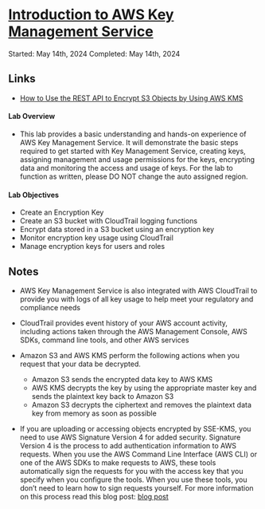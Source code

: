 # [Introduction to AWS Key Management Service](https://explore.skillbuilder.aws/learn/course/897/play/25667/introduction-to-aws-key-management-service)

Started: May 14th, 2024
Completed: May 14th, 2024

## Links
- [How to Use the REST API to Encrypt S3 Objects by Using AWS KMS](https://aws.amazon.com/blogs/security/how-to-use-the-rest-api-to-encrypt-s3-objects-by-using-aws-kms/)

#### Lab Overview
- This lab provides a basic understanding and hands-on experience of AWS Key Management Service. It will demonstrate the basic steps required to get started with Key Management Service, creating keys, assigning management and usage permissions for the keys, encrypting data and monitoring the access and usage of keys. For the lab to function as written, please DO NOT change the auto assigned region.

#### Lab Objectives
- Create an Encryption Key
- Create an S3 bucket with CloudTrail logging functions
- Encrypt data stored in a S3 bucket using an encryption key
- Monitor encryption key usage using CloudTrail
- Manage encryption keys for users and roles

## Notes 
- AWS Key Management Service is also integrated with AWS CloudTrail to provide you with logs of all key usage to help meet your regulatory and compliance needs
- CloudTrail provides event history of your AWS account activity, including actions taken through the AWS Management Console, AWS SDKs, command line tools, and other AWS services

- Amazon S3 and AWS KMS perform the following actions when you request that your data be decrypted.
  - Amazon S3 sends the encrypted data key to AWS KMS
  - AWS KMS decrypts the key by using the appropriate master key and sends the plaintext key back to Amazon S3
  - Amazon S3 decrypts the ciphertext and removes the plaintext data key from memory as soon as possible

- If you are uploading or accessing objects encrypted by SSE-KMS, you need to use AWS Signature Version 4 for added security. Signature Version 4 is the process to add authentication information to AWS requests. When you use the AWS Command Line Interface (AWS CLI) or one of the AWS SDKs to make requests to AWS, these tools automatically sign the requests for you with the access key that you specify when you configure the tools. When you use these tools, you don’t need to learn how to sign requests yourself. For more information on this process read this blog post: [blog post](https://aws.amazon.com/blogs/security/how-to-use-the-rest-api-to-encrypt-s3-objects-by-using-aws-kms/)